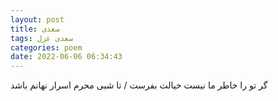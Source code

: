```yaml
---
layout: post
title: سعدی
tags: سعدی غزل
categories: poem
date: 2022-06-06 06:34:43
---
```


گر تو را خاطر ما نیست خیالت بفرست / تا شبی محرم اسرار نهانم باشد
